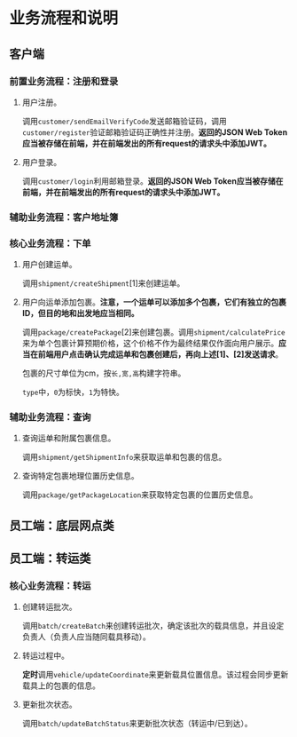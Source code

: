 # 业务流程和说明

## 客户端

### 前置业务流程：注册和登录

1. 用户注册。

   调用`customer/sendEmailVerifyCode`发送邮箱验证码，调用`customer/register`验证邮箱验证码正确性并注册。**返回的JSON Web Token应当被存储在前端，并在前端发出的所有request的请求头中添加JWT。**

2. 用户登录。

   调用`customer/login`利用邮箱登录。**返回的JSON Web Token应当被存储在前端，并在前端发出的所有request的请求头中添加JWT。**

### 辅助业务流程：客户地址簿



### 核心业务流程：下单

1. 用户创建运单。

   调用`shipment/createShipment`[1]来创建运单。

2. 用户向运单添加包裹。**注意，一个运单可以添加多个包裹，它们有独立的包裹ID，但目的地和出发地应当相同。**

   调用`package/createPackage`[2]来创建包裹。调用`shipment/calculatePrice`来为单个包裹计算预期价格，这个价格不作为最终结果仅作面向用户展示。**应当在前端用户点击确认完成运单和包裹创建后，再向上述[1]、[2]发送请求**。

   包裹的尺寸单位为cm，按`长,宽,高`构建字符串。

   `type`中，`0`为标快，`1`为特快。

### 辅助业务流程：查询

1. 查询运单和附属包裹信息。

   调用`shipment/getShipmentInfo`来获取运单和包裹的信息。

2. 查询特定包裹地理位置历史信息。

   调用`package/getPackageLocation`来获取特定包裹的位置历史信息。



## 员工端：底层网点类





## 员工端：转运类

### 核心业务流程：转运

1. 创建转运批次。

   调用`batch/createBatch`来创建转运批次，确定该批次的载具信息，并且设定负责人（负责人应当随同载具移动）。

2. 转运过程中。

   **定时**调用`vehicle/updateCoordinate`来更新载具位置信息。该过程会同步更新载具上的包裹的信息。

3. 更新批次状态。

   调用`batch/updateBatchStatus`来更新批次状态（转运中/已到达）。

